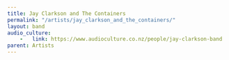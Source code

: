 ```yaml
---
title: Jay Clarkson and The Containers
permalink: "/artists/jay_clarkson_and_the_containers/"
layout: band
audio_culture:
    -   link: https://www.audioculture.co.nz/people/jay-clarkson-band
parent: Artists
---
```


